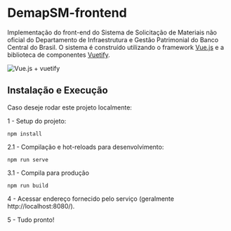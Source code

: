 # DemapSM-frontend
Implementação do front-end do Sistema de Solicitação de Materiais não oficial do Departamento de Infraestrutura e Gestão Patrimonial do Banco Central do Brasil. O sistema é construído utilizando o framework [Vue.js](https://vuejs.org/) e a biblioteca de componentes [Vuetify](https://vuetifyjs.com/en/).

![Vue.js + vuetify](https://i.morioh.com/2019/11/01/47e709b4198f.jpg)

## Instalação e Execução

Caso deseje rodar este projeto localmente:

1 - Setup do projeto:
```
npm install
```

2.1 - Compilação e hot-reloads para desenvolvimento:
```
npm run serve
```

3.1 - Compila para produção
```
npm run build
```

4 - Acessar endereço fornecido pelo serviço (geralmente http://localhost:8080/).

5 - Tudo pronto!